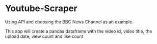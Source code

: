 # Youtube-Scraper

Using API and choosing the BBC News Channel as an example.

This app will create a pandas dataframe with the video id, video title, the upload date, view count and like count

